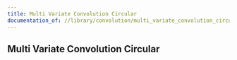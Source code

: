 ```yaml
---
title: Multi Variate Convolution Circular
documentation_of: //library/convolution/multi_variate_convolution_circular.hpp
---
```

## Multi Variate Convolution Circular
